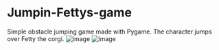 # Jumpin-Fettys-game
Simple obstacle jumping game made with Pygame. The character jumps over Fetty the corgi.
![image](https://user-images.githubusercontent.com/93640790/188335085-0802305f-838f-4df7-ba80-7f85e64fd4dd.png)
![image](https://user-images.githubusercontent.com/93640790/188335068-b740c565-9377-4685-b4b5-c2218d78ed7a.png)
